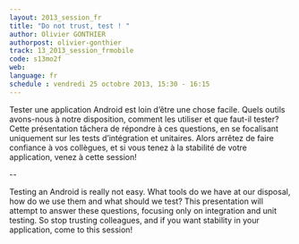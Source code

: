 ```yaml
---
layout: 2013_session_fr
title: "Do not trust, test ! "
author: Olivier GONTHIER
authorpost: olivier-gonthier
track: 13_2013_session_frmobile
code: s13mo2f
web: 
language: fr
schedule : vendredi 25 octobre 2013, 15:30 - 16:15
---
```


Tester une application Android est loin d’être une chose facile. Quels outils avons-nous à notre disposition, comment les utiliser et que faut-il tester?
Cette présentation tâchera de répondre à ces questions, en se focalisant uniquement sur les tests d’intégration et unitaires.
Alors arrêtez de faire confiance à vos collègues, et si vous tenez à la stabilité de votre application, venez à cette session!

--

Testing an Android is really not easy. What tools do we have at our disposal, how do we use them and what should we test? This presentation will attempt to answer these questions, focusing only on integration and unit testing. So stop trusting colleagues, and if you want stability in your application, come to this session!
